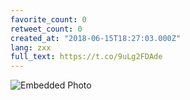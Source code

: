 ```yaml
---
favorite_count: 0
retweet_count: 0
created_at: "2018-06-15T18:27:03.000Z"
lang: zxx
full_text: https://t.co/9uLg2FDAde
---
```


![Embedded Photo](https://twitter-media-coderbyheart.s3.eu-north-1.amazonaws.com/1007690968886333440-DfwJlVxW0AoDV-X.jpg)
